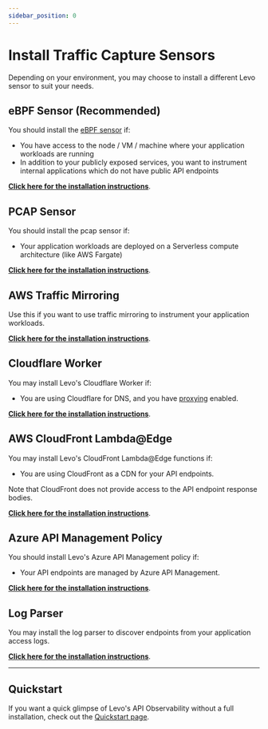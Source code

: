 ```yaml
---
sidebar_position: 0
---
```


# Install Traffic Capture Sensors

Depending on your environment, you may choose to install a different Levo sensor to suit your needs.

## eBPF Sensor (Recommended)
You should install the [eBPF sensor](/api-observability/concepts.md#ebpf-sensor) if:

- You have access to the node / VM / machine where your application workloads are running
- In addition to your publicly exposed services, you want to instrument internal applications which do not have public API endpoints

[**Click here for the installation instructions**](/api-observability/install-guide/install-sensor/ebpf-sensor.mdx).

## PCAP Sensor
You should install the pcap sensor if:

- Your application workloads are deployed on a Serverless compute architecture (like AWS Fargate)

[**Click here for the installation instructions**](/api-observability/install-guide/install-sensor/pcap-sensor.md).

## AWS Traffic Mirroring
Use this if you want to use traffic mirroring to instrument your application workloads.

[**Click here for the installation instructions**](/api-observability/install-guide/install-sensor/aws-traffic-mirroring.md).

## Cloudflare Worker
You may install Levo's Cloudflare Worker if:

- You are using Cloudflare for DNS, and you have [proxying](https://developers.cloudflare.com/dns/manage-dns-records/reference/proxied-dns-records/) enabled.

[**Click here for the installation instructions**](/api-observability/install-guide/install-sensor/cloudflare-worker.md).

## AWS CloudFront Lambda@Edge
You may install Levo's CloudFront Lambda@Edge functions if:

- You are using CloudFront as a CDN for your API endpoints.

Note that CloudFront does not provide access to the API endpoint response bodies.

[**Click here for the installation instructions**](/api-observability/install-guide/install-sensor/aws-cloudfront.md).

## Azure API Management Policy
You should install Levo's Azure API Management policy if:

- Your API endpoints are managed by Azure API Management.

[**Click here for the installation instructions**](/api-observability/install-guide/install-sensor/azure-api-management.md).

## Log Parser
You may install the log parser to discover endpoints from your application access logs.

[**Click here for the installation instructions**](/api-observability/install-guide/install-sensor/log-parser).

---

## Quickstart

If you want a quick glimpse of Levo's API Observability without a full installation, check out the [Quickstart page](/api-observability/quickstart/quickstart.md).
